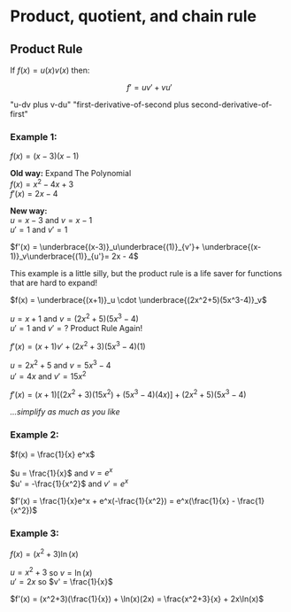 # Product, quotient, and chain rule

## Product Rule
If $f(x) = u(x)  v(x)$ then:

$$f' = uv' + vu'$$

"u-dv plus v-du"
"first-derivative-of-second plus second-derivative-of-first"

### Example 1:
$f(x) = (x-3)(x-1)$

**Old way:** Expand The Polynomial 
<br>
$f(x) = x^2 - 4x + 3$  
$f'(x) = 2x - 4$

**New way:** 
<br>
$u = x-3$ and  $v = x-1$
<br>
$u' = 1$ and $v' = 1$
  
 $f'(x) =  \underbrace{(x-3)}_u\underbrace{(1)}_{v'}+ \underbrace{(x-1)}_v\underbrace{(1)}_{u'}= 2x - 4$

This example is a little silly, but the product rule is a life saver for functions that are hard to expand!

$f(x) = \underbrace{(x+1)}_u \cdot \underbrace{(2x^2+5)(5x^3-4)}_v$

$u = x+1$   and  $v = (2x^2+5)(5x^3-4)$
<br>
$u' = 1$ and $v' = ?$ Product Rule Again!

$f'(x) = (x+1)v' + (2x^2 +3)(5x^3-4)(1)$

$u = 2x^2+5$ and $v = 5x^3-4$
<br>
$u' = 4x$ and $v' = 15x^2$


$f'(x) = (x+1)[(2x^2+3)(15x^2) + (5x^3-4)(4x)] + (2x^2+5)(5x^3-4)$

*...simplify as much as you like*



### Example 2:
$f(x) = \frac{1}{x} e^x$

$u = \frac{1}{x}$ and $v = e^x$
<br>
$u' = -\frac{1}{x^2}$ and $v' = e^x$


$f'(x) = \frac{1}{x}e^x + e^x(-\frac{1}{x^2}) = e^x(\frac{1}{x} - \frac{1}{x^2})$

### Example 3:
$f(x) = (x^2+3)\ln(x)$

$u = x^2+3$ so $v = \ln(x)$ 
<br>
$u' = 2x$ so $v' = \frac{1}{x}$

$f'(x) = (x^2+3)(\frac{1}{x}) + \ln(x)(2x) = \frac{x^2+3}{x} + 2x\ln(x)$

